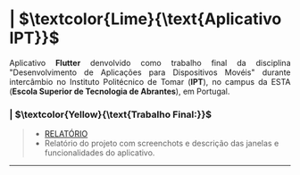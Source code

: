 # | $\textcolor{Lime}{\text{Aplicativo IPT}}$

<p align = "justify">
  Aplicativo <b>Flutter</b> denvolvido como trabalho final da disciplina "Desenvolvimento de Aplicações para Dispositivos Movéis" durante intercâmbio no Instituto
  Politécnico de Tomar (<b>IPT</b>), no campus da ESTA (<b>Escola Superior de Tecnologia de Abrantes</b>), em Portugal.
</p>


### | $\textcolor{Yellow}{\text{Trabalho Final:}}$
> * [RELATÓRIO](/Relatorio%20Trabalho%20Final%20DADM%20[V.1.1.0].pdf)
> * Relatório do projeto com screenchots e descrição das janelas e funcionalidades do aplicativo.

---
